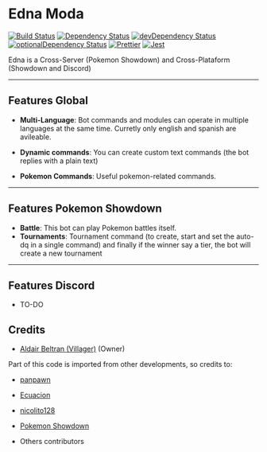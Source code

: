 # Edna Moda

[![Build Status](https://travis-ci.org/villager/Edna-Moda.svg?branch=master)](https://travis-ci.org/villager/Edna-Moda)
[![Dependency Status](https://david-dm.org/villager/Edna-Moda.svg)](https://david-dm.org/villager/Edna-Moda)
[![devDependency Status](https://david-dm.org/villager/Edna-Moda/dev-status.svg)](https://david-dm.org/villager/Edna-Moda?type=dev)
[![optionalDependency Status](https://david-dm.org/villager/Edna-Moda/optional-status.svg)](https://david-dm.org/villager/Edna-Moda?type=optional)
[![Prettier](https://img.shields.io/badge/code_style-prettier-ff69b4.svg)](https://github.com/prettier/prettier)
[![Jest](https://jestjs.io/img/jest-badge.svg)](https://github.com/facebook/jest)

Edna is a Cross-Server (Pokemon Showdown) and Cross-Plataform (Showdown and Discord)

---

## Features Global

-   **Multi-Language**: Bot commands and modules can operate in multiple languages at the same time. Curretly only
    english and spanish are avileable.
-   **Dynamic commands**: You can create custom text commands (the bot replies with a plain text)

-   **Pokemon Commands**: Useful pokemon-related commands.

---

## Features Pokemon Showdown

-   **Battle**: This bot can play Pokemon battles itself.
-   **Tournaments**: Tournament command (to create, start and set the auto-dq in a single command) and finally if the
    winner say a tier, the bot will create a new tournament

---

## Features Discord

-   TO-DO

## Credits

-   [Aldair Beltran (Villager)](https://github.com/villager) (Owner)

Part of this code is imported from other developments, so credits to:

-   [panpawn](https://github.com/panpawn)

-   [Ecuacion](https://github.com/Ecuacion)

-   [nicolito128](https://github.com/nicolito128)

-   [Pokemon Showdown](https://github.com/smogon/pokemon-showdown)

-   Others contributors
